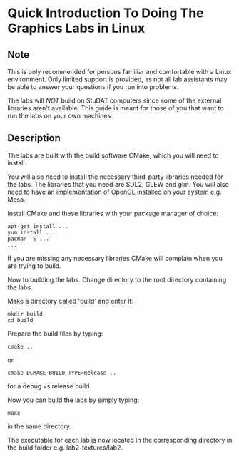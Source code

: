 # Quick Introduction To Doing The Graphics Labs in Linux

## Note
This is only recommended for persons familiar and comfortable
with a Linux environment. Only limited support is provided, as not all
lab assistants may be able to answer your questions if you run into
problems.

The labs will *NOT* build on StuDAT computers since some of the external
libraries aren't available. This guide is meant for those of you that want
to run the labs on your own machines.

## Description
The labs are built with the build software CMake, which you will need to install.

You will also need to install the necessary third-party libraries needed for the labs. 
The libraries that you need are SDL2, GLEW and glm. You will also need to have an implementation of OpenGL 
installed on your system e.g. Mesa. 

Install CMake and these libraries with your package manager of choice:
```shell
apt-get install ...
yum install ...
pacman -S ...
...
```

If you are missing any necessary libraries CMake will complain when you are trying to build.

Now to building the labs. Change directory to the root directory containing the labs.

Make a directory called 'build' and enter it:
``` shell
mkdir build
cd build
```

Prepare the build files by typing:
``` shell
cmake ..
```
or
``` shell
cmake DCMAKE_BUILD_TYPE=Release ..
```

for a debug vs release build.

Now you can build the labs by simply typing:
``` shell
make
```

in the same directory.

The executable for each lab is now located in the corresponding directory in the build folder e.g. lab2-textures/lab2. 
